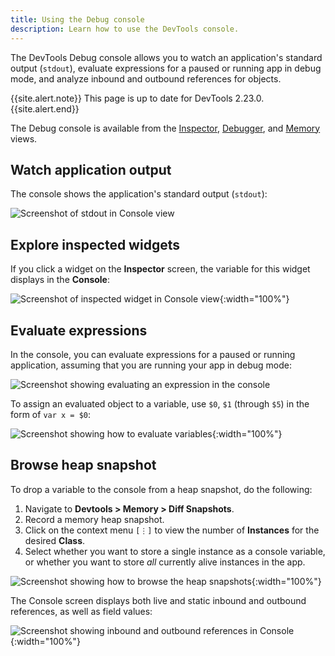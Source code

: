 ```yaml
---
title: Using the Debug console
description: Learn how to use the DevTools console.
---
```


The DevTools Debug console allows you to watch an
application's standard output (`stdout`),
evaluate expressions for a paused or running
app in debug mode, and analyze inbound and outbound
references for objects.

{{site.alert.note}}
  This page is up to date for DevTools 2.23.0.
{{site.alert.end}}

The Debug console is available from the [Inspector][],
[Debugger][], and [Memory][] views.

[Inspector]: /tools/devtools/inspector
[Debugger]:  /tools/devtools/debugger
[Memory]:    /tools/devtools/memory

## Watch application output

The console shows the application's standard output (`stdout`):

![Screenshot of stdout in Console view](/assets/images/docs/tools/devtools/console-stdout.png)

## Explore inspected widgets

If you click a widget on the **Inspector** screen,
the variable for this widget displays in the **Console**: 

![Screenshot of inspected widget in Console view](/assets/images/docs/tools/devtools/console-inspect-widget.png){:width="100%"}

## Evaluate expressions

In the console, you can evaluate expressions for a paused
or running application, assuming that you are running
your app in debug mode:

![Screenshot showing evaluating an expression in the console](/assets/images/docs/tools/devtools/console-evaluate-expressions.png)

To assign an evaluated object to a variable,
use `$0`, `$1` (through `$5`) in the form of `var x = $0`:

![Screenshot showing how to evaluate variables](/assets/images/docs/tools/devtools/console-evaluate-variables.png){:width="100%"}

## Browse heap snapshot

To drop a variable to the console from a heap snapshot,
do the following:

1. Navigate to **Devtools > Memory > Diff Snapshots**.
1. Record a memory heap snapshot.
1. Click on the context menu `[⋮]` to view the number of
   **Instances** for the desired **Class**.
1. Select whether you want to store a single instance as
   a console variable, or whether you want to store _all_
   currently alive instances in the app.

![Screenshot showing how to browse the heap snapshots](/assets/images/docs/tools/devtools/browse-heap-snapshot.png){:width="100%"}

The Console screen displays both live and static
inbound and outbound references, as well as field values:

![Screenshot showing inbound and outbound references in Console](/assets/images/docs/tools/devtools/console-references.png){:width="100%"}

